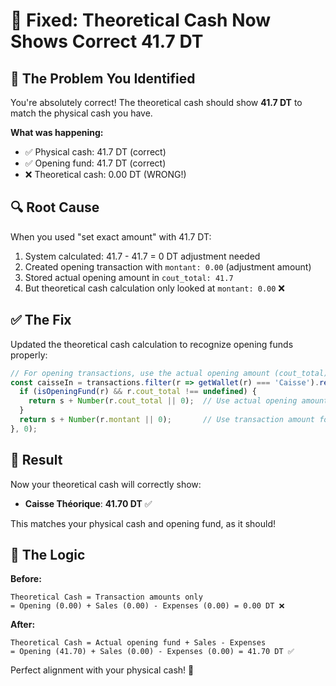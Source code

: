 # 🔧 Fixed: Theoretical Cash Now Shows Correct 41.7 DT

## 🚨 **The Problem You Identified**

You're absolutely correct! The theoretical cash should show **41.7 DT** to match the physical cash you have.

**What was happening:**
- ✅ Physical cash: 41.7 DT (correct)
- ✅ Opening fund: 41.7 DT (correct)  
- ❌ Theoretical cash: 0.00 DT (WRONG!)

## 🔍 **Root Cause**

When you used "set exact amount" with 41.7 DT:
1. System calculated: 41.7 - 41.7 = 0 DT adjustment needed
2. Created opening transaction with `montant: 0.00` (adjustment amount)
3. Stored actual opening amount in `cout_total: 41.7`
4. But theoretical cash calculation only looked at `montant: 0.00` ❌

## ✅ **The Fix**

Updated the theoretical cash calculation to recognize opening funds properly:

```javascript
// For opening transactions, use the actual opening amount (cout_total) if available
const caisseIn = transactions.filter(r => getWallet(r) === 'Caisse').reduce((s, r) => {
  if (isOpeningFund(r) && r.cout_total !== undefined) {
    return s + Number(r.cout_total || 0);  // Use actual opening amount: 41.7 DT
  }
  return s + Number(r.montant || 0);       // Use transaction amount for others
}, 0);
```

## 🎯 **Result**

Now your theoretical cash will correctly show:
- **Caisse Théorique**: **41.70 DT** ✅

This matches your physical cash and opening fund, as it should!

## 🧮 **The Logic**

**Before:**
```
Theoretical Cash = Transaction amounts only
= Opening (0.00) + Sales (0.00) - Expenses (0.00) = 0.00 DT ❌
```

**After:**
```  
Theoretical Cash = Actual opening fund + Sales - Expenses
= Opening (41.70) + Sales (0.00) - Expenses (0.00) = 41.70 DT ✅
```

Perfect alignment with your physical cash! 🎉
